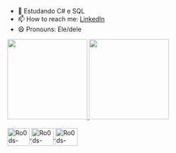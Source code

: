 - 🌱 Estudando C# e SQL
- 📫 How to reach me: <a href="https://www.linkedin.com/in/rodrigo-gabriel-de-melo-da-silva-990383139">LinkedIn</a>
- 😄 Pronouns: Ele/dele

<div>
	<a href="https://github.com/Ro0ds">
	<img height="180em" src="https://github-readme-stats.vercel.app/api?username=ro0ds&count_private=true&theme=dracula&show_icons=true"/>
	<img height="180em" src="https://github-readme-stats.vercel.app/api/top-langs/?username=ro0ds&layout=compact&langs_count=16&theme=dracula&layout=compact"/>
</div>
	
<div style="display: inline_block"><br>
	<img align="center" alt="Ro0ds-CSharp" height="40" width="50" src="https://cdn.jsdelivr.net/gh/devicons/devicon/icons/csharp/csharp-original.svg" />
	<img align="center" alt="Ro0ds-VStudio" height="40" width="50" src="https://cdn.jsdelivr.net/gh/devicons/devicon/icons/visualstudio/visualstudio-plain.svg" />
	<img align="center" alt="Ro0ds-VSCode" height="40" width="50" src="https://cdn.jsdelivr.net/gh/devicons/devicon/icons/vscode/vscode-original.svg" />
</div>
	
##
